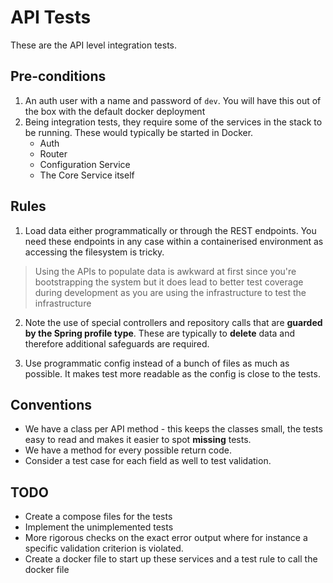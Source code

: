 API Tests
=========

These are the API level integration tests.  

Pre-conditions
--------------
1. An auth user with a name and password of `dev`. You will have this out of the box with the default docker deployment
2. Being integration tests, they require some of the services in the stack to be running. These would typically be started in Docker.
    * Auth
    * Router
    * Configuration Service
    * The Core Service itself

Rules
-----
1. Load data either programmatically or through the REST endpoints. You need these endpoints in any case within a containerised environment as accessing 
the filesystem is tricky.
>Using the APIs to populate data is awkward at first since you're bootstrapping the system but it does lead to better test coverage during development 
>as you are using the infrastructure to test the infrastructure 
2. Note the use of special controllers and repository calls that are **guarded by the Spring profile type**. These are typically to **delete** 
data and therefore additional safeguards are required. 

3. Use programmatic config instead of a bunch of files as much as possible. It makes test more readable as the config is close to the tests.

Conventions
------------

* We have a class per API method - this keeps the classes small, the tests easy to read and makes it easier to spot **missing** tests.
* We have a method for every possible return code.
* Consider a test case for each field as well to test validation.

TODO
----

* Create a compose files for the tests
* Implement the unimplemented tests
* More rigorous checks on the exact error output where for instance a specific validation criterion is violated.
* Create a docker file to start up these services and a test rule to call the docker file  